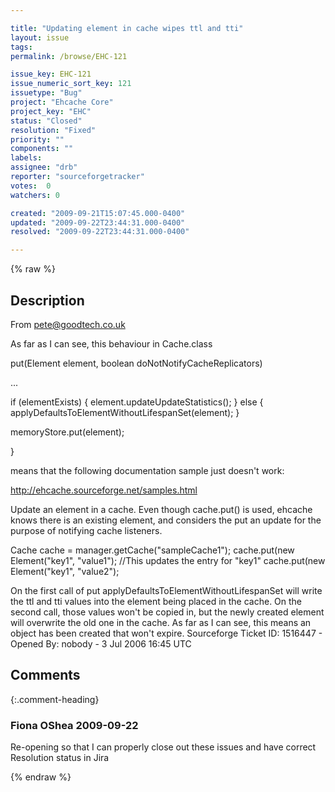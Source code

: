 ```yaml
---

title: "Updating element in cache wipes ttl and tti"
layout: issue
tags: 
permalink: /browse/EHC-121

issue_key: EHC-121
issue_numeric_sort_key: 121
issuetype: "Bug"
project: "Ehcache Core"
project_key: "EHC"
status: "Closed"
resolution: "Fixed"
priority: ""
components: ""
labels: 
assignee: "drb"
reporter: "sourceforgetracker"
votes:  0
watchers: 0

created: "2009-09-21T15:07:45.000-0400"
updated: "2009-09-22T23:44:31.000-0400"
resolved: "2009-09-22T23:44:31.000-0400"

---
```




{% raw %}



## Description

<div markdown="1" class="description">

From pete@goodtech.co.uk

As far as I can see, this behaviour in Cache.class

put(Element element, boolean doNotNotifyCacheReplicators)

...

if (elementExists) \{
  element.updateUpdateStatistics();
\} else \{
  applyDefaultsToElementWithoutLifespanSet(element);
\}

memoryStore.put(element);

\}

means that the following documentation sample just
doesn't work:

http://ehcache.sourceforge.net/samples.html

Update an element in a cache. Even though cache.put()
is used, ehcache knows there is an existing element,
and considers the put an update for the purpose of
notifying cache listeners.

Cache cache = manager.getCache("sampleCache1");
cache.put(new Element("key1", "value1");
//This updates the entry for "key1"
cache.put(new Element("key1", "value2");

On the first call of put
applyDefaultsToElementWithoutLifespanSet will write the
ttl and tti values into the element being placed in the
cache. On the second call, those values won't be copied
in, but the newly created element will overwrite the
old one in the cache. As far as I can see, this means
an object has been created that won't expire.
Sourceforge Ticket ID: 1516447 - Opened By: nobody - 3 Jul 2006 16:45 UTC

</div>

## Comments


{:.comment-heading}
### **Fiona OShea** <span class="date">2009-09-22</span>

<div markdown="1" class="comment">

Re-opening so that I can properly close out these issues and have correct Resolution status in Jira

</div>



{% endraw %}
